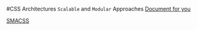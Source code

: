#CSS Architectures
 `Scalable` and `Modular` Approaches [Document for you](http://www.baidu.com)
 
 [SMACSS](/SMACSS/)
